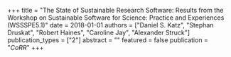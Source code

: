 +++
title = "The State of Sustainable Research Software: Results from the Workshop on Sustainable Software for Science: Practice and Experiences (WSSSPE5.1)"
date = 2018-01-01
authors = ["Daniel S. Katz", "Stephan Druskat", "Robert Haines", "Caroline Jay", "Alexander Struck"]
publication_types = ["2"]
abstract = ""
featured = false
publication = "*CoRR*"
+++

